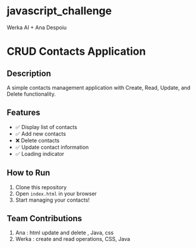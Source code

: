 # javascript_challenge
Werka AI + Ana Despoiu

# CRUD Contacts Application

## Description
A simple contacts management application with Create, Read, Update, and Delete functionality.

## Features
- ✅ Display list of contacts
- ✅ Add new contacts
- ❌ Delete contacts
- ✅ Update contact information 
- ✅ Loading indicator


## How to Run
1. Clone this repository
2. Open `index.html` in your browser
3. Start managing your contacts!

## Team Contributions
1. Ana : html update and delete , Java, css 
2. Werka : create and read operations, CSS, Java 




